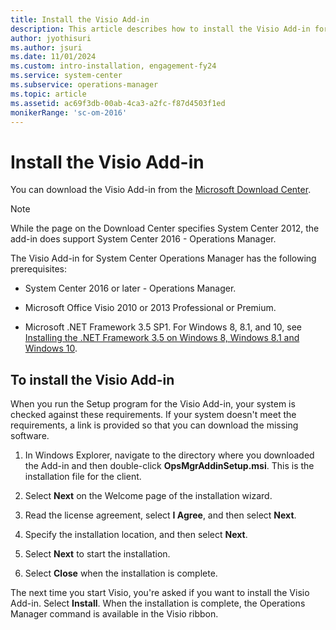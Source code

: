 ```yaml
---
title: Install the Visio Add-in
description: This article describes how to install the Visio Add-in for Microsoft Visio.
author: jyothisuri
ms.author: jsuri
ms.date: 11/01/2024
ms.custom: intro-installation, engagement-fy24
ms.service: system-center
ms.subservice: operations-manager
ms.topic: article
ms.assetid: ac69f3db-00ab-4ca3-a2fc-f87d4503f1ed
monikerRange: 'sc-om-2016'
---
```


# Install the Visio Add-in

You can download the Visio Add-in from the [Microsoft Download Center](https://www.microsoft.com/download/details.aspx?id=29268).  

>[!NOTE]
>While the page on the Download Center specifies System Center 2012, the add-in does support System Center 2016 - Operations Manager.

The Visio Add-in for System Center Operations Manager has the following prerequisites:  

-   System Center 2016 or later - Operations Manager.  

-   Microsoft Office Visio 2010 or 2013 Professional or Premium.  

-   Microsoft .NET Framework 3.5 SP1. For Windows 8, 8.1, and 10, see [Installing the .NET Framework 3.5 on Windows 8, Windows 8.1 and Windows 10](/dotnet/framework/install/dotnet-35-windows-10).

## To install the Visio Add-in

When you run the Setup program for the Visio Add-in, your system is checked against these requirements. If your system doesn't meet the requirements, a link is provided so that you can download the missing software.  

1.  In Windows Explorer, navigate to the directory where you downloaded the Add-in and then double-click **OpsMgrAddinSetup.msi**. This is the installation file for the client.  

2.  Select **Next** on the Welcome page of the installation wizard.  

3.  Read the license agreement, select **I Agree**, and then select **Next**.  

4.  Specify the installation location, and then select **Next**.  

5.  Select **Next** to start the installation.  

6.  Select **Close** when the installation is complete.  

The next time you start Visio, you're asked if you want to install the Visio Add-in. Select **Install**. When the installation is complete, the Operations Manager command is available in the Visio ribbon.
